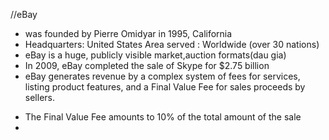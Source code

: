 //eBay
- was founded by Pierre Omidyar in 1995, California
- Headquarters: United States
  Area served :	Worldwide (over 30 nations)
- eBay is a huge, publicly visible market,auction formats(dau gia)
- In 2009, eBay completed the sale of Skype for $2.75 billion
- eBay generates revenue by a complex system of fees for services, listing product features, and a Final Value Fee for sales proceeds by sellers. 
+ The Final Value Fee amounts to 10% of the total amount of the sale
+ 

